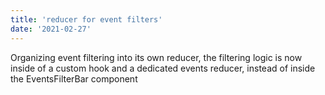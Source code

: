 ```yaml
---
title: 'reducer for event filters'
date: '2021-02-27'
---
```


Organizing event filtering into its own reducer, the filtering logic is now inside of a custom hook and a dedicated events reducer, instead of inside the EventsFilterBar component
